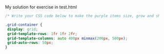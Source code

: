 My solution for exercise in test.html

```css
/* Write your CSS code below to make the purple items size, grow and shrink like the green ones.*/

.grid-container {
 display: grid;
 grid-template-rows: 1fr 1fr 2fr;
 grid-template-columns: auto 400px minmax(200px, 500px);
 grid-auto-rows: 50px;
}
```